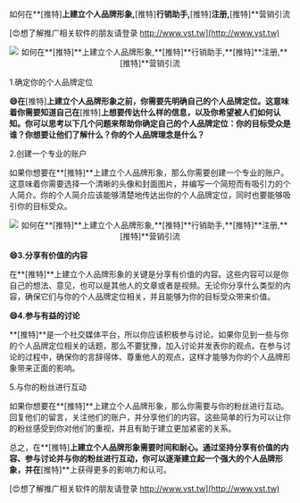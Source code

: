 如何在**[推特]**上建立个人品牌形象,**[推特]**行销助手,**[推特]**注册,**[推特]**营销引流

[😍想了解推广相关软件的朋友请登录 http://www.vst.tw](http://www.vst.tw)

 <center><img src="https://vst.tw/MP4/tuiguang/png/0.png" alt="如何在**[推特]**上建立个人品牌形象,**[推特]**行销助手,**[推特]**注册,**[推特]**营销引流"></center>

1.确定你的个人品牌定位

**😄在**[推特]**上建立个人品牌形象之前，你需要先明确自己的个人品牌定位。这意味着你需要知道自己在**[推特]**上想要传达什么样的信息，以及你希望被人们如何认知。你可以思考以下几个问题来帮助你确定自己的个人品牌定位：你的目标受众是谁？你想要让他们了解什么？你的个人品牌理念是什么？**

2.创建一个专业的账户

如果你想要在**[推特]**上建立个人品牌形象，那么你需要创建一个专业的账户。这意味着你需要选择一个清晰的头像和封面图片，并编写一个简短而有吸引力的个人简介。你的个人简介应该能够清楚地传达出你的个人品牌定位，同时也要能够吸引你的目标受众。

 <center><img src="https://vst.tw/MP4/tuiguang/png/5.png" alt="如何在**[推特]**上建立个人品牌形象,**[推特]**行销助手,**[推特]**注册,**[推特]**营销引流"></center>

**😄3.分享有价值的内容**

在**[推特]**上建立个人品牌形象的关键是分享有价值的内容。这些内容可以是你自己的想法、意见，也可以是其他人的文章或者是视频。无论你分享什么类型的内容，确保它们与你的个人品牌定位相关，并且能够为你的目标受众带来价值。

**😄4.参与有益的讨论**

**[推特]**是一个社交媒体平台，所以你应该积极参与讨论。如果你见到一些与你的个人品牌定位相关的话题，那么不要犹豫，加入讨论并发表你的观点。在参与讨论的过程中，确保你的言辞得体、尊重他人的观点，这样才能够为你的个人品牌形象带来正面的影响。

5.与你的粉丝进行互动

如果你想要在**[推特]**上建立个人品牌形象，那么你需要与你的粉丝进行互动。回复他们的留言，关注他们的账户，并分享他们的内容。这些简单的行为可以让你的粉丝感受到你对他们的重视，并且有助于建立更加紧密的关系。

总之，在**[推特]**上建立个人品牌形象需要时间和耐心。通过坚持分享有价值的内容、参与讨论并与你的粉丝进行互动，你可以逐渐建立起一个强大的个人品牌形象，并在**[推特]**上获得更多的影响力和认可。

[😍想了解推广相关软件的朋友请登录 http://www.vst.tw](http://www.vst.tw)



